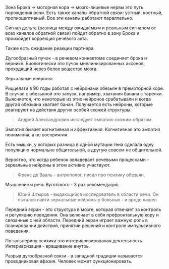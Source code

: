 Зона Брока -> моторная кора -> мозго-лицевые нервы это путь порождения речи. Есть также каналы обратной связи: устный, костный, пропиоцептивный. Все эти каналы работают параллельно. 

Сигнал дельта (разница между ожидаемым и реальным сигналом от всех каналов обратной связи) пойдет обратно в зону Брока и произойдет коррекция речевого акта.

Также есть ожидание реакции партнера.

Дугообразный пучок - в речевом коннектоме соединяет брока и вернике. Биологически это пучок миелинизированных аксонов, проходящий через белое вещество мозга.

Зеркальные нейроны:

Риццелати в 90 годы работал с нейронами обезьян в премоторной коре. В случае с обезьяной это запуск, например, хватания банана с тарелки. Выясняется, что некоторые из этих нейронов срабатывали и когда другая обезьяна хватает банан. Получается есть нейроны, которые реагируют на действия других особей схожей структуры.
> Андрей Александрович исследует эмпатию схожим образом.

Эмпатия бывает когнитивная и аффективная. Когнитивная это эмпатия понимания, а не восприятия.

Есть мышки, у которых разница в одной мутации гена сделала одну популяцию нормально общительной, а другую совсем не общительной.

Вероятно, что когда ребенок овладевает речевыми процессами - зеркальные нейроны в этом активно участвуют.

> Франс де Вааль - антрополог, писал про психику обезьян.

Мышление и речь Вуготского - 3 раз рекомендация.

> Юрий Штыров - выдающийся исследователь в области речи. Он пытался найти зеркальные нейроны у больных - и вроде нашел.

Передний экран - это структура в мозге, которая отвечает за контроль и регуляцию поведения. Она включает в себя префронтальную кору и связанные с ней области. Передний экран играет важную роль в планировании действий, принятии решений и контроле импульсивного поведения.

По гальперину психика это интериаризированая деятельность. Интериаризация - вращивание внутрь.

Разрыв дугообразной связи - в западной традиции называется проводниковая афазия. Человек может функционировать.

